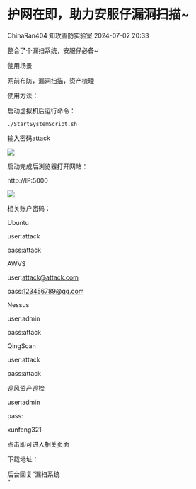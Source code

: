 #  护网在即，助力安服仔漏洞扫描~   
ChinaRan404  知攻善防实验室   2024-07-02 20:33  
  
整合了个漏扫系统，安服仔必备~  
  
使用场景  
  
网前布防，漏洞扫描，资产梳理  
  
使用方法：  
  
启动虚拟机后运行命令：  
```
./StartSystemScript.sh
```  
  
输入密码attack  
  
![](https://mmbiz.qpic.cn/mmbiz_png/H7ec9FOh7voQx7Nx1TicUybgGbiboib3X1oMfTKksOMD39JdByetRVyHwkFsibCrc6zSdVM3lLx9WBcdp7ZJJX9TCg/640?wx_fmt=png&from=appmsg "")  
  
启动完成后浏览器打开网站：  
  
http://IP:5000  
  
![](https://mmbiz.qpic.cn/mmbiz_png/H7ec9FOh7voQx7Nx1TicUybgGbiboib3X1oicXjgGlndE9hbwnpcdtJPFNFAep9AUghHvqRSPOyl4nLqGwa7HtZVNA/640?wx_fmt=png&from=appmsg "")  
  
相关账户密码：  
  
Ubuntu  
  
user:attack  
  
pass:attack  
  
  
AWVS  
  
user:attack@attack.com  
  
pass:123456789@qq.com  
  
  
Nessus  
  
user:admin  
  
pass:attack  
  
  
QingScan  
  
user:attack  
  
pass:attack  
  
  
巡风资产巡检  
  
user:admin  
  
pass:  
  
xunfeng321  
  
  
  
点击即可进入相关页面  
  
下载地址：  
  
后台回复“漏扫系统  
”  
  
  
  
  
  
  
